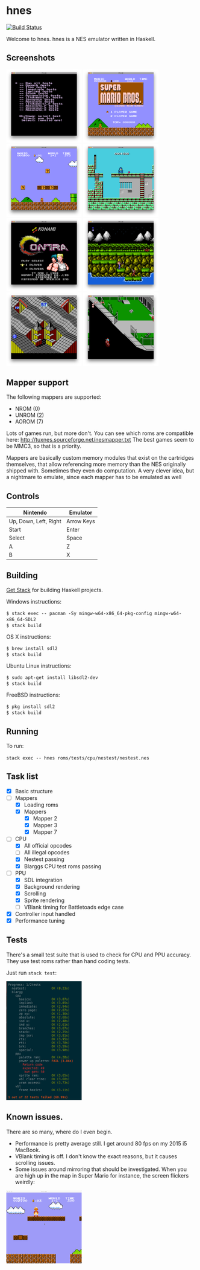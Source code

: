 # hnes

[![Build Status](https://travis-ci.org/dbousamra/hnes.svg?branch=master)](https://travis-ci.org/dbousamra/hnes)

Welcome to hnes. hnes is a NES emulator written in Haskell.

## Screenshots

<p float="left">
  <img src="screenshots/nestest-4.png" width="200" />
  <img src="screenshots/mario-1.png" width="200" />
  <img src="screenshots/mario-2.png" width="200" />
  <img src="screenshots/megaman-3.png" width="200" />
  <img src="screenshots/contra-1.png" width="200" />
  <img src="screenshots/contra-2.png" width="200" />
  <img src="screenshots/marble-madness-2.png" width="200" />
  <img src="screenshots/paperboy2-2.png" width="200" />
</p>

## Mapper support

The following mappers are supported:

- NROM (0)
- UNROM (2)
- AOROM (7)

Lots of games run, but more don't. You can see which roms are compatible here: http://tuxnes.sourceforge.net/nesmapper.txt The best games seem to be MMC3, so that is a priority.

Mappers are basically custom memory modules that exist on the cartridges themselves, that allow referencing more memory than the NES originally shipped with. Sometimes they even do computation. A very clever idea, but a nightmare to emulate, since each mapper has to be emulated as well

## Controls

| Nintendo              | Emulator    |
| --------------------- | ----------- |
| Up, Down, Left, Right | Arrow Keys  |
| Start                 | Enter       |
| Select                | Space       |
| A                     | Z           |
| B                     | X           |

## Building

[Get Stack](https://haskell-lang.org/get-started) for building Haskell
projects.

Windows instructions:

    $ stack exec -- pacman -Sy mingw-w64-x86_64-pkg-config mingw-w64-x86_64-SDL2
    $ stack build

OS X instructions:

    $ brew install sdl2 
    $ stack build

Ubuntu Linux instructions:

    $ sudo apt-get install libsdl2-dev
    $ stack build

FreeBSD instructions:

    $ pkg install sdl2
    $ stack build

## Running

To run:

`stack exec -- hnes roms/tests/cpu/nestest/nestest.nes`

## Task list

- [x] Basic structure
- [ ] Mappers
  - [x] Loading roms
  - [x] Mappers
    - [x] Mapper 2
    - [x] Mapper 3
    - [x] Mapper 7
- [ ] CPU
  - [x] All official opcodes
  - [ ] All illegal opcodes
  - [x] Nestest passing
  - [x] Blarggs CPU test roms passing
- [ ] PPU
  - [x] SDL integration
  - [x] Background rendering
  - [x] Scrolling
  - [x] Sprite rendering
  - [ ] VBlank timing for Battletoads edge case
- [x] Controller input handled
- [x] Performance tuning

## Tests

There's a small test suite that is used to check for CPU and PPU accuracy. They use test roms rather than hand coding tests.

Just run `stack test`:

<img src="screenshots/tests.png" width="200" />

## Known issues.

There are so many, where do I even begin.

- Performance is pretty average still. I get around 80 fps on my 2015 i5 MacBook.
- VBlank timing is off. I don't know the exact reasons, but it causes scrolling issues.
- Some issues around mirroring that should be investigated. When you are high up in the map in Super Mario for instance, the screen flickers weirdly:
<img src="screenshots/mario-bug.gif" width="200" />

